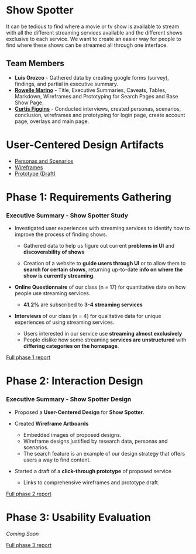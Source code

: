 # Show Spotter

It can be tedious to find where a movie or tv show is available to stream with all the different
streaming services available and the different shows exclusive to each service. We want to
create an easier way for people to find where these shows can be streamed all through one
interface.

## Team Members

* **Luis Orozco** - Gathered data by creating google forms (survey), findings, and partial in executive summary.
* [**Rowelle Marino**](https://usabilityengineering.github.io/ux-portfolio-roamar/) - Title, Executive Summaries, Caveats, Tables, Markdown, Wireframes and Prototyping for Search Pages and Base Show Page. 
* [**Curtis Figgins**](https://usabilityengineering.github.io/ux-portfolio-cbfiggins/) - Conducted interviews, created personas, scenarios, conclusion, wireframes and prototyping for login page, create account page, overlays and main page. 

# User-Centered Design Artifacts

* [Personas and Scenarios](personas-scenarios.md)
* [Wireframes](https://xd.adobe.com/view/ecaa195e-6179-4399-9ae0-ab5d48042bce-b9f9/)
* [Prototype (Draft)](https://xd.adobe.com/view/ecaa195e-6179-4399-9ae0-ab5d48042bce-b9f9/?fullscreen&hints=off)

# Phase 1: Requirements Gathering

### Executive Summary - Show Spotter Study


* Investigated user experiences with streaming services to identify how to improve the process of finding shows.

    * Gathered data to help us figure out current **problems in UI** and **discoverability of shows**

    * Creation of a website to **guide users through UI** or to allow them to **search for certain shows**, returning up-to-date **info on where the show is currently streaming**.

* **Online Questionnaire** of our class (n = 17) for quantitative data on how people use streaming services.
    * **41.2%** are subscribed to **3-4 streaming services**


* **Interviews** of our class (n = 4) for qualitative data for unique experiences of using streaming services.
    * Users interested in our service use **streaming almost exclusively**
    * People dislike how some streaming **services are unstructured** with **differing categories on the homepage**. 

[Full phase 1 report](phase1/)

# Phase 2: Interaction Design

### Executive Summary - Show Spotter Design

   * Proposed a **User-Centered Design** for **Show Spotter**.
   
   * Created **Wireframe Artboards**
      * Embedded images of proposed designs.
      * Wireframe designs justified by research data, personas and scenarios.
      * The search feature is an example of our design strategy that offers users a way to find content. 
    
   * Started a draft of a **click-through prototype** of proposed service
      * Links to comprehensive wireframes and prototype draft.

[Full phase 2 report](phase2/)

# Phase 3: Usability Evaluation

*Coming Soon*

[Full phase 3 report](phase3/)
